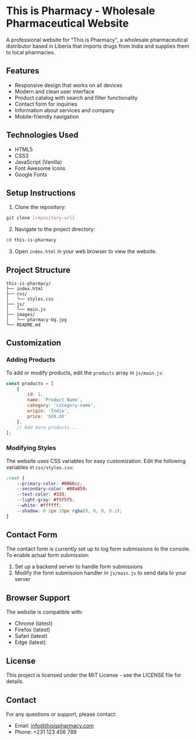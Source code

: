 # This is Pharmacy - Wholesale Pharmaceutical Website

A professional website for "This is Pharmacy", a wholesale pharmaceutical distributor based in Liberia that imports drugs from India and supplies them to local pharmacies.

## Features

- Responsive design that works on all devices
- Modern and clean user interface
- Product catalog with search and filter functionality
- Contact form for inquiries
- Information about services and company
- Mobile-friendly navigation

## Technologies Used

- HTML5
- CSS3
- JavaScript (Vanilla)
- Font Awesome Icons
- Google Fonts

## Setup Instructions

1. Clone the repository:
```bash
git clone [repository-url]
```

2. Navigate to the project directory:
```bash
cd this-is-pharmacy
```

3. Open `index.html` in your web browser to view the website.

## Project Structure

```
this-is-pharmacy/
├── index.html
├── css/
│   └── styles.css
├── js/
│   └── main.js
├── images/
│   └── pharmacy-bg.jpg
└── README.md
```

## Customization

### Adding Products

To add or modify products, edit the `products` array in `js/main.js`:

```javascript
const products = [
    {
        id: 1,
        name: 'Product Name',
        category: 'category-name',
        origin: 'India',
        price: '$XX.XX'
    },
    // Add more products...
];
```

### Modifying Styles

The website uses CSS variables for easy customization. Edit the following variables in `css/styles.css`:

```css
:root {
    --primary-color: #0066cc;
    --secondary-color: #00a859;
    --text-color: #333;
    --light-gray: #f5f5f5;
    --white: #ffffff;
    --shadow: 0 2px 10px rgba(0, 0, 0, 0.1);
}
```

## Contact Form

The contact form is currently set up to log form submissions to the console. To enable actual form submission:

1. Set up a backend server to handle form submissions
2. Modify the form submission handler in `js/main.js` to send data to your server

## Browser Support

The website is compatible with:
- Chrome (latest)
- Firefox (latest)
- Safari (latest)
- Edge (latest)

## License

This project is licensed under the MIT License - see the LICENSE file for details.

## Contact

For any questions or support, please contact:
- Email: info@thisispharmacy.com
- Phone: +231 123 456 789 